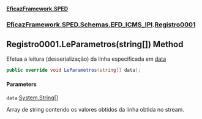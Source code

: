 #### [EficazFramework.SPED](EficazFrameworkSPED.md 'EficazFramework SPED')
### [EficazFramework.SPED.Schemas.EFD_ICMS_IPI](EficazFramework.SPED.Schemas.EFD_ICMS_IPI.md 'EficazFramework.SPED.Schemas.EFD_ICMS_IPI').[Registro0001](EficazFramework.SPED.Schemas.EFD_ICMS_IPI/Registro0001.md 'EficazFramework.SPED.Schemas.EFD_ICMS_IPI.Registro0001')

## Registro0001.LeParametros(string[]) Method

Efetua a leitura (desserialização) da linha especificada em [data](EficazFramework.SPED.Schemas.EFD_ICMS_IPI/Registro0001/LeParametros(string[]).md#EficazFramework.SPED.Schemas.EFD_ICMS_IPI.Registro0001.LeParametros(string[]).data 'EficazFramework.SPED.Schemas.EFD_ICMS_IPI.Registro0001.LeParametros(string[]).data')

```csharp
public override void LeParametros(string[] data);
```
#### Parameters

<a name='EficazFramework.SPED.Schemas.EFD_ICMS_IPI.Registro0001.LeParametros(string[]).data'></a>

`data` [System.String](https://docs.microsoft.com/en-us/dotnet/api/System.String 'System.String')[[]](https://docs.microsoft.com/en-us/dotnet/api/System.Array 'System.Array')

Array de string contendo os valores obtidos da linha obtida no stream.
